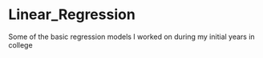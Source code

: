 # Linear_Regression
Some of the basic regression models I worked on during my initial years in college
